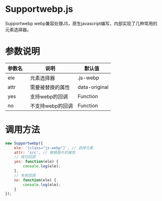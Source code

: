 # Supportwebp.js
Supportwebp webp兼容处理JS，原生javascript编写，内部实现了几种常用的元素选择器。
# 参数说明
|  参数名   |  说明   |  默认值   |
| --- | --- | --- |
|  ele   |  元素选择器   |  .js-webp   |
|  attr   |  需要被替换的属性   |  data-original   |
|  yes   |  支持webp的回调   |   Function   |
|  no   |   不支持webp的回调  |   Function   |

# 调用方法
``` javascript
new Supportwebp({
    ele: '[class="js-webp"]', // 选择元素
    attr: 'src', // 替换图片的属性
    // 成功回调
    yes: function(ele) {
        console.log(ele);
    },
    // 失败回调
    no: function(ele) {
        console.log(ele);
    }
});
```
